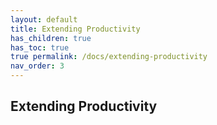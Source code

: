 ```yaml
---
layout: default
title: Extending Productivity
has_children: true
has_toc: true
true permalink: /docs/extending-productivity
nav_order: 3
---
```


## Extending Productivity
